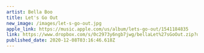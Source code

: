```yaml
---
artist: Bella Boo
title: Let's Go Out
new_image: /images/let-s-go-out.jpg
apple_link: https://music.apple.com/us/album/lets-go-out/1541184835
link: https://www.dropbox.com/s/0c2973y6ngb7jwg/bellaLet%27sGoOut.zip?dl=1
published_date: 2020-12-08T03:16:46.618Z
---
```

